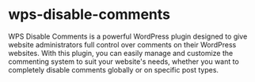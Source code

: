 # wps-disable-comments
WPS Disable Comments is a powerful WordPress plugin designed to give website administrators full control over comments on their WordPress websites. With this plugin, you can easily manage and customize the commenting system to suit your website's needs, whether you want to completely disable comments globally or on specific post types.
